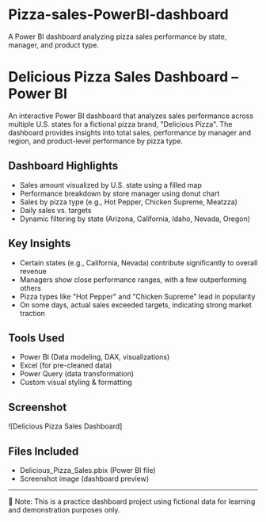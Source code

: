 # Pizza-sales-PowerBI-dashboard
A Power BI dashboard analyzing pizza sales performance by state, manager, and product type.

# Delicious Pizza Sales Dashboard – Power BI

An interactive Power BI dashboard that analyzes sales performance across multiple U.S. states for a fictional pizza brand, "Delicious Pizza". The dashboard provides insights into total sales, performance by manager and region, and product-level performance by pizza type.

## Dashboard Highlights

- Sales amount visualized by U.S. state using a filled map
- Performance breakdown by store manager using donut chart
- Sales by pizza type (e.g., Hot Pepper, Chicken Supreme, Meatzza)
- Daily sales vs. targets 
- Dynamic filtering by state (Arizona, California, Idaho, Nevada, Oregon)

## Key Insights

- Certain states (e.g., California, Nevada) contribute significantly to overall revenue
- Managers show close performance ranges, with a few outperforming others
- Pizza types like "Hot Pepper" and "Chicken Supreme" lead in popularity
- On some days, actual sales exceeded targets, indicating strong market traction

## Tools Used

- Power BI (Data modeling, DAX, visualizations)
- Excel (for pre-cleaned data)
- Power Query (data transformation)
- Custom visual styling & formatting

## Screenshot

![Delicious Pizza Sales Dashboard]

## Files Included

- Delicious_Pizza_Sales.pbix (Power BI file)
- Screenshot image (dashboard preview)

---

📌 Note: This is a practice dashboard project using fictional data for learning and demonstration purposes only.

